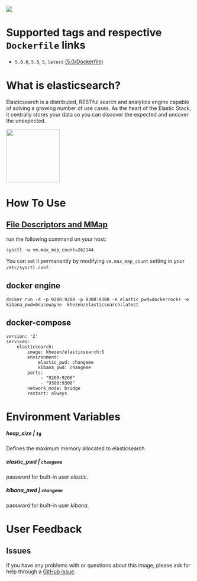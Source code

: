 [![](https://images.microbadger.com/badges/image/khezen/elasticsearch.svg)](https://hub.docker.com/r/khezen/elasticsearch/)
# Supported tags and respective `Dockerfile` links

* `5.0.0`, `5.0`, `5`, `latest` [(5.0/Dockerfile)](https://github.com/Khezen/docker-elasticsearch/blob/5.0/Dockerfile)

# What is elasticsearch?

Elasticsearch is a distributed, RESTful search and analytics engine capable of solving a growing number of use cases. As the heart of the Elastic Stack, it centrally stores your data so you can discover the expected and uncover the unexpected.

[<img src="https://static-www.elastic.co/fr/assets/blt9a26f88bfbd20eb5/icon-elasticsearch-bb.svg?q=802" width="144" height="144">](https://www.elastic.co/fr/products/elasticsearch)

# How To Use

## [File Descriptors and MMap](https://www.elastic.co/guide/en/elasticsearch/guide/current/_file_descriptors_and_mmap.html)

run the following command on your host:
```
sysctl -w vm.max_map_count=262144
```
You can set it permanently by modifying `vm.max_map_count` setting in your `/etc/sysctl.conf`.

## docker engine
```
docker run -d -p 9200:9200 -p 9300:9300 -e elastic_pwd=dockerrocks -e kibana_pwd=brucewayne  khezen/elasticsearch:latest   
```

## docker-compose
```
version: '2'
services:
    elasticsearch:
        image: khezen/elasticsearch:5
        environment:
            elastic_pwd: changeme
            kibana_pwd: changeme
        ports:
             - "9200:9200"
             - "9300:9300"
        network_mode: bridge
        restart: always
```

# Environment Variables

##### heap_size | `1g`
Defines the maximum memory allocated to elasticsearch.

##### elastic_pwd | `changeme`
password for built-in user *elastic*.

##### kibana_pwd | `changeme`
password for built-in user *kibana*.

# User Feedback
## Issues
If you have any problems with or questions about this image, please ask for help through a [GitHub issue](https://github.com/Khezen/docker-elasticsearch/issues).